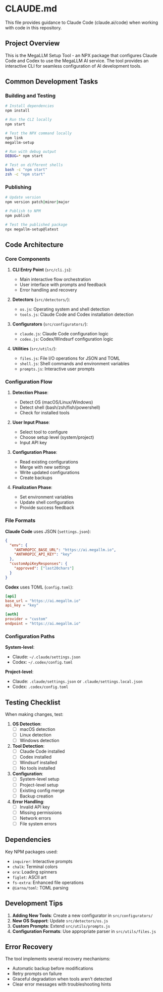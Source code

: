 # CLAUDE.md

This file provides guidance to Claude Code (claude.ai/code) when working with code in this repository.

## Project Overview

This is the MegaLLM Setup Tool - an NPX package that configures Claude Code and Codex to use the MegaLLM AI service. The tool provides an interactive CLI for seamless configuration of AI development tools.

## Common Development Tasks

### Building and Testing

```bash
# Install dependencies
npm install

# Run the CLI locally
npm start

# Test the NPX command locally
npm link
megallm-setup

# Run with debug output
DEBUG=* npm start

# Test on different shells
bash -c "npm start"
zsh -c "npm start"
```

### Publishing

```bash
# Update version
npm version patch|minor|major

# Publish to NPM
npm publish

# Test the published package
npx megallm-setup@latest
```

## Code Architecture

### Core Components

1. **CLI Entry Point** (`src/cli.js`):
   - Main interactive flow orchestration
   - User interface with prompts and feedback
   - Error handling and recovery

2. **Detectors** (`src/detectors/`):
   - `os.js`: Operating system and shell detection
   - `tools.js`: Claude Code and Codex installation detection

3. **Configurators** (`src/configurators/`):
   - `claude.js`: Claude Code configuration logic
   - `codex.js`: Codex/Windsurf configuration logic

4. **Utilities** (`src/utils/`):
   - `files.js`: File I/O operations for JSON and TOML
   - `shell.js`: Shell commands and environment variables
   - `prompts.js`: Interactive user prompts

### Configuration Flow

1. **Detection Phase**:
   - Detect OS (macOS/Linux/Windows)
   - Detect shell (bash/zsh/fish/powershell)
   - Check for installed tools

2. **User Input Phase**:
   - Select tool to configure
   - Choose setup level (system/project)
   - Input API key

3. **Configuration Phase**:
   - Read existing configurations
   - Merge with new settings
   - Write updated configurations
   - Create backups

4. **Finalization Phase**:
   - Set environment variables
   - Update shell configuration
   - Provide success feedback

### File Formats

**Claude Code** uses JSON (`settings.json`):
```json
{
  "env": {
    "ANTHROPIC_BASE_URL": "https://ai.megallm.io",
    "ANTHROPIC_API_KEY": "key"
  },
  "customApiKeyResponses": {
    "approved": ["last20chars"]
  }
}
```

**Codex** uses TOML (`config.toml`):
```toml
[api]
base_url = "https://ai.megallm.io"
api_key = "key"

[auth]
provider = "custom"
endpoint = "https://ai.megallm.io"
```

### Configuration Paths

**System-level**:
- Claude: `~/.claude/settings.json`
- Codex: `~/.codex/config.toml`

**Project-level**:
- Claude: `.claude/settings.json` or `.claude/settings.local.json`
- Codex: `.codex/config.toml`

## Testing Checklist

When making changes, test:

1. **OS Detection**:
   - [ ] macOS detection
   - [ ] Linux detection
   - [ ] Windows detection

2. **Tool Detection**:
   - [ ] Claude Code installed
   - [ ] Codex installed
   - [ ] Windsurf installed
   - [ ] No tools installed

3. **Configuration**:
   - [ ] System-level setup
   - [ ] Project-level setup
   - [ ] Existing config merge
   - [ ] Backup creation

4. **Error Handling**:
   - [ ] Invalid API key
   - [ ] Missing permissions
   - [ ] Network errors
   - [ ] File system errors

## Dependencies

Key NPM packages used:
- `inquirer`: Interactive prompts
- `chalk`: Terminal colors
- `ora`: Loading spinners
- `figlet`: ASCII art
- `fs-extra`: Enhanced file operations
- `@iarna/toml`: TOML parsing

## Development Tips

1. **Adding New Tools**: Create a new configurator in `src/configurators/`
2. **New OS Support**: Update `src/detectors/os.js`
3. **Custom Prompts**: Extend `src/utils/prompts.js`
4. **Configuration Formats**: Use appropriate parser in `src/utils/files.js`

## Error Recovery

The tool implements several recovery mechanisms:
- Automatic backup before modifications
- Retry prompts on failure
- Graceful degradation when tools aren't detected
- Clear error messages with troubleshooting hints